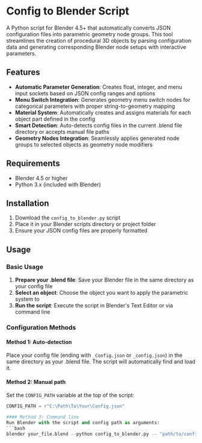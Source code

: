 
# Config to Blender Script

A Python script for Blender 4.5+ that automatically converts JSON configuration files into parametric geometry node groups. This tool streamlines the creation of procedural 3D objects by parsing configuration data and generating corresponding Blender node setups with interactive parameters.

## Features

- **Automatic Parameter Generation**: Creates float, integer, and menu input sockets based on JSON config ranges and options
- **Menu Switch Integration**: Generates geometry menu switch nodes for categorical parameters with proper string-to-geometry mapping
- **Material System**: Automatically creates and assigns materials for each object part defined in the config
- **Smart Detection**: Auto-detects config files in the current .blend file directory or accepts manual file paths
- **Geometry Nodes Integration**: Seamlessly applies generated node groups to selected objects as geometry node modifiers

## Requirements

- Blender 4.5 or higher
- Python 3.x (included with Blender)

## Installation

1. Download the `config_to_blender.py` script
2. Place it in your Blender scripts directory or project folder
3. Ensure your JSON config files are properly formatted

## Usage

### Basic Usage

1. **Prepare your .blend file**: Save your Blender file in the same directory as your config file
2. **Select an object**: Choose the object you want to apply the parametric system to
3. **Run the script**: Execute the script in Blender's Text Editor or via command line

### Configuration Methods

#### Method 1: Auto-detection
Place your config file (ending with `_Config.json` or `_config.json`) in the same directory as your .blend file. The script will automatically find and load it.

#### Method 2: Manual path
Set the `CONFIG_PATH` variable at the top of the script:
```python
CONFIG_PATH = r"C:\Path\To\Your\Config.json"

#### Method 3: Command line
Run Blender with the script and config path as arguments:
```bash
blender your_file.blend --python config_to_blender.py -- "path/to/config.json"

